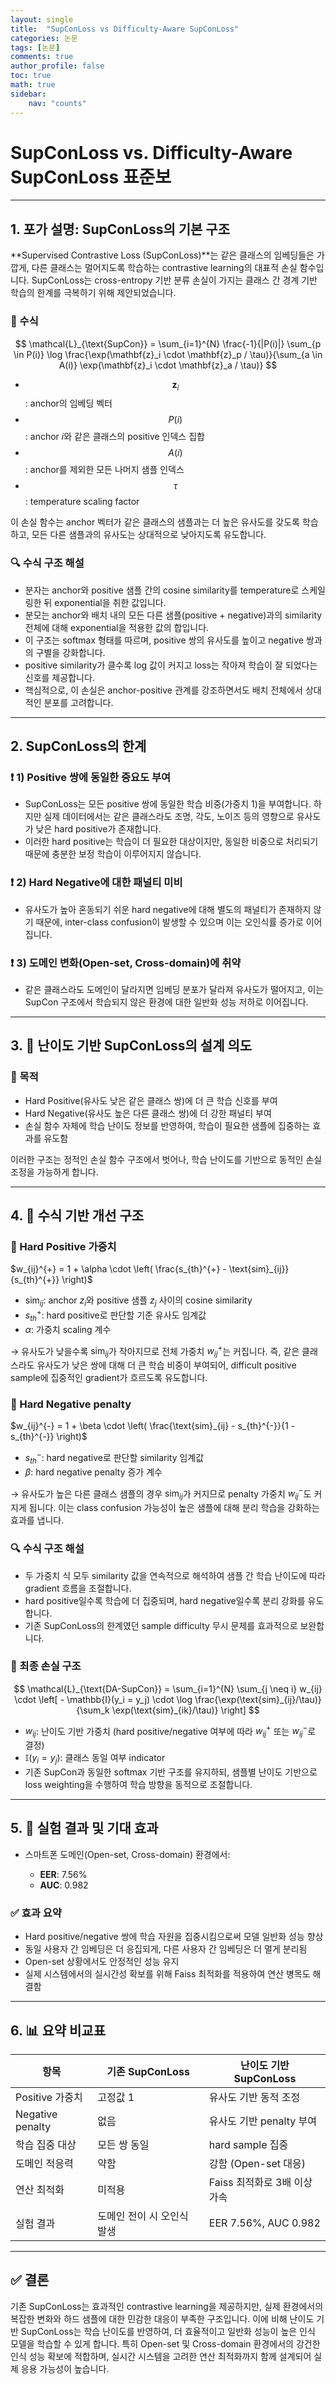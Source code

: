 ```yaml
---
layout: single
title:  "SupConLoss vs Difficulty-Aware SupConLoss"
categories: 논문
tags: [논문]
comments: true
author_profile: false
toc: true   
math: true
sidebar:        
    nav: "counts"
---
```


# SupConLoss vs. Difficulty-Aware SupConLoss 표준보

---

## 1. 포가 설명: SupConLoss의 기본 구조

\*\*Supervised Contrastive Loss (SupConLoss)\*\*는 같은 클래스의 임베딩들은 가깝게, 다른 클래스는 멀어지도록 학습하는 contrastive learning의 대표적 손실 함수입니다. SupConLoss는 cross-entropy 기반 분류 손실이 가지는 클래스 간 경계 기반 학습의 한계를 극복하기 위해 제안되었습니다.

### 🔹 수식

$$
\mathcal{L}_{\text{SupCon}} = \sum_{i=1}^{N} \frac{-1}{|P(i)|} \sum_{p \in P(i)} \log \frac{\exp(\mathbf{z}_i \cdot \mathbf{z}_p / \tau)}{\sum_{a \in A(i)} \exp(\mathbf{z}_i \cdot \mathbf{z}_a / \tau)}
$$

* $$\mathbf{z}_i$$: anchor의 임베딩 벡터
* $$P(i)$$: anchor $i$와 같은 클래스의 positive 인덱스 집합
* $$A(i)$$: anchor를 제외한 모든 나머지 샘플 인덱스
* $$\tau$$: temperature scaling factor

이 손실 함수는 anchor 벡터가 같은 클래스의 샘플과는 더 높은 유사도를 갖도록 학습하고, 모든 다른 샘플과의 유사도는 상대적으로 낮아지도록 유도합니다.

### 🔍 수식 구조 해설

* 분자는 anchor와 positive 샘플 간의 cosine similarity를 temperature로 스케일링한 뒤 exponential을 취한 값입니다.
* 분모는 anchor와 배치 내의 모든 다른 샘플(positive + negative)과의 similarity 전체에 대해 exponential을 적용한 값의 합입니다.
* 이 구조는 softmax 형태를 따르며, positive 쌍의 유사도를 높이고 negative 쌍과의 구별을 강화합니다.
* positive similarity가 클수록 log 값이 커지고 loss는 작아져 학습이 잘 되었다는 신호를 제공합니다.
* 핵심적으로, 이 손실은 anchor-positive 관계를 강조하면서도 배치 전체에서 상대적인 분포를 고려합니다.

---

## 2. SupConLoss의 한계

### ❗ 1) Positive 쌍에 동일한 중요도 부여

* SupConLoss는 모든 positive 쌍에 동일한 학습 비중(가중치 1)을 부여합니다. 하지만 실제 데이터에서는 같은 클래스라도 조명, 각도, 노이즈 등의 영향으로 유사도가 낮은 hard positive가 존재합니다.
* 이러한 hard positive는 학습이 더 필요한 대상이지만, 동일한 비중으로 처리되기 때문에 충분한 보정 학습이 이루어지지 않습니다.

### ❗ 2) Hard Negative에 대한 패널티 미비

* 유사도가 높아 혼동되기 쉬운 hard negative에 대해 별도의 패널티가 존재하지 않기 때문에, inter-class confusion이 발생할 수 있으며 이는 오인식률 증가로 이어집니다.

### ❗ 3) 도메인 변화(Open-set, Cross-domain)에 취약

* 같은 클래스라도 도메인이 달라지면 임베딩 분포가 달라져 유사도가 떨어지고, 이는 SupCon 구조에서 학습되지 않은 환경에 대한 일반화 성능 저하로 이어집니다.

---

## 3. 🔧 난이도 기반 SupConLoss의 설계 의도

### 🎯 목적

* Hard Positive(유사도 낮은 같은 클래스 쌍)에 더 큰 학습 신호를 부여
* Hard Negative(유사도 높은 다른 클래스 쌍)에 더 강한 패널티 부여
* 손실 함수 자체에 학습 난이도 정보를 반영하여, 학습이 필요한 샘플에 집중하는 효과를 유도함

이러한 구조는 정적인 손실 함수 구조에서 벗어나, 학습 난이도를 기반으로 동적인 손실 조정을 가능하게 합니다.

---

## 4. 📐 수식 기반 개선 구조

### 🔹 Hard Positive 가중치

$w_{ij}^{+} = 1 + \alpha \cdot \left( \frac{s_{th}^{+} - \text{sim}_{ij}}{s_{th}^{+}} \right)$

* $\text{sim}_{ij}$: anchor $z_i$와 positive 샘플 $z_j$ 사이의 cosine similarity
* $s_{th}^{+}$: hard positive로 판단할 기준 유사도 임계값
* $\alpha$: 가중치 scaling 계수

→ 유사도가 낮을수록 $\text{sim}_{ij}$가 작아지므로 전체 가중치 $w_{ij}^{+}$는 커집니다. 즉, 같은 클래스라도 유사도가 낮은 쌍에 대해 더 큰 학습 비중이 부여되어, difficult positive sample에 집중적인 gradient가 흐르도록 유도합니다.

### 🔹 Hard Negative penalty

$w_{ij}^{-} = 1 + \beta \cdot \left( \frac{\text{sim}_{ij} - s_{th}^{-}}{1 - s_{th}^{-}} \right)$

* $s_{th}^{-}$: hard negative로 판단할 similarity 임계값
* $\beta$: hard negative penalty 증가 계수

→ 유사도가 높은 다른 클래스 샘플의 경우 $\text{sim}_{ij}$가 커지므로 penalty 가중치 $w_{ij}^{-}$도 커지게 됩니다. 이는 class confusion 가능성이 높은 샘플에 대해 분리 학습을 강화하는 효과를 냅니다.

### 🔍 수식 구조 해설

* 두 가중치 식 모두 similarity 값을 연속적으로 해석하여 샘플 간 학습 난이도에 따라 gradient 흐름을 조절합니다.
* hard positive일수록 학습에 더 집중되며, hard negative일수록 분리 강화를 유도합니다.
* 기존 SupConLoss의 한계였던 sample difficulty 무시 문제를 효과적으로 보완합니다.

### 🔹 최종 손실 구조

$$
\mathcal{L}_{\text{DA-SupCon}} = \sum_{i=1}^{N} \sum_{j \neq i} w_{ij} \cdot 
\left[ - \mathbb{I}(y_i = y_j) \cdot \log 
\frac{\exp(\text{sim}_{ij}/\tau)}{\sum_k \exp(\text{sim}_{ik}/\tau)} \right] 
$$

* $w_{ij}$: 난이도 기반 가중치 (hard positive/negative 여부에 따라 $w_{ij}^{+}$ 또는 $w_{ij}^{-}$로 결정)
* $\mathbb{I}(y_i = y_j)$: 클래스 동일 여부 indicator
* 기존 SupCon과 동일한 softmax 기반 구조를 유지하되, 샘플별 난이도 기반으로 loss weighting을 수행하여 학습 방향을 동적으로 조절합니다.

---

## 5. 🧪 실험 결과 및 기대 효과

* 스마트폰 도메인(Open-set, Cross-domain) 환경에서:

  * **EER**: 7.56%
  * **AUC**: 0.982

### ✅ 효과 요약

* Hard positive/negative 쌍에 학습 자원을 집중시킴으로써 모델 일반화 성능 향상
* 동일 사용자 간 임베딩은 더 응집되게, 다른 사용자 간 임베딩은 더 멀게 분리됨
* Open-set 상황에서도 안정적인 성능 유지
* 실제 시스템에서의 실시간성 확보를 위해 Faiss 최적화를 적용하여 연산 병목도 해결함

---

## 6. 📊 요약 비교표

| 항목               | 기존 SupConLoss   | 난이도 기반 SupConLoss    |
| ---------------- | --------------- | -------------------- |
| Positive 가중치     | 고정값 1           | 유사도 기반 동적 조정         |
| Negative penalty | 없음              | 유사도 기반 penalty 부여    |
| 학습 집중 대상         | 모든 쌍 동일         | hard sample 집중       |
| 도메인 적응력          | 약함              | 강함 (Open-set 대응)     |
| 연산 최적화           | 미적용             | Faiss 최적화로 3배 이상 가속  |
| 실험 결과            | 도메인 전이 시 오인식 발생 | EER 7.56%, AUC 0.982 |

---

## ✅ 결론

기존 SupConLoss는 효과적인 contrastive learning을 제공하지만, 실제 환경에서의 복잡한 변화와 하드 샘플에 대한 민감한 대응이 부족한 구조입니다. 이에 비해 난이도 기반 SupConLoss는 학습 난이도를 반영하여, 더 효율적이고 일반화 성능이 높은 인식 모델을 학습할 수 있게 합니다. 특히 Open-set 및 Cross-domain 환경에서의 강건한 인식 성능 확보에 적합하며, 실시간 시스템을 고려한 연산 최적화까지 함께 설계되어 실제 응용 가능성이 높습니다.
